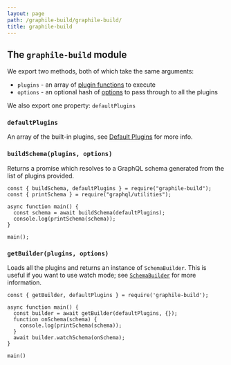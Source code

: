 ```yaml
---
layout: page
path: /graphile-build/graphile-build/
title: graphile-build
---
```


## The `graphile-build` module

We export two methods, both of which take the same arguments:

- `plugins` - an array of [plugin functions](/graphile-build/plugins/) to execute
- `options` - an optional hash of [options](/graphile-build/plugin-options/) to pass through to all the plugins

We also export one property: `defaultPlugins`

### `defaultPlugins`

An array of the built-in plugins, see [Default Plugins](/graphile-build/default-plugins/) for more info.

### `buildSchema(plugins, options)`

Returns a promise which resolves to a GraphQL schema generated from the list of plugins provided.

```js{5}
const { buildSchema, defaultPlugins } = require("graphile-build");
const { printSchema } = require("graphql/utilities");

async function main() {
  const schema = await buildSchema(defaultPlugins);
  console.log(printSchema(schema));
}

main();
```

### `getBuilder(plugins, options)`

Loads all the plugins and returns an instance of `SchemaBuilder`. This is
useful if you want to use watch mode; see
[`SchemaBuilder`](/graphile-build/schema-builder/) for more information.

```js{4,8}
const { getBuilder, defaultPlugins } = require('graphile-build');

async function main() {
  const builder = await getBuilder(defaultPlugins, {});
  function onSchema(schema) {
    console.log(printSchema(schema));
  }
  await builder.watchSchema(onSchema);
}

main()
```
